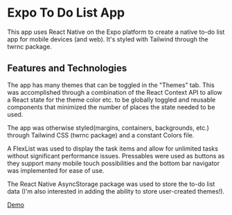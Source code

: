 # Expo To Do List App

This app uses React Native on the Expo platform to create a native to-do list app for mobile devices (and web). It's styled with Tailwind through the twrnc package.

## Features and Technologies

The app has many themes that can be toggled in the "Themes" tab. This was accomplished through a combination of the React Context API to allow a React state for the theme color etc. to be globally toggled and reusable components that minimized the number of places the state needed to be used. 

The app was otherwise styled(margins, containers, backgrounds, etc.) through Tailwind CSS (twrnc package) and a constant Colors file. 

A FlexList was used to display the task items and allow for unlimited tasks without significant performance issues. Pressables were used as buttons as they support many mobile touch possibilities and the bottom bar navigator was implemented for ease of use. 

The React Native AsyncStorage package was used to store the to-do list data (I'm also interested in adding the ability to store user-created themes!).

[Demo](https://youtu.be/s9m4GlzEZbU)


